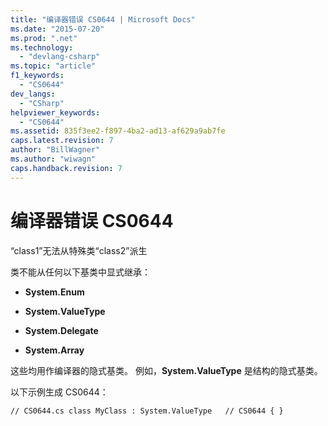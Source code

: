 ```yaml
---
title: "编译器错误 CS0644 | Microsoft Docs"
ms.date: "2015-07-20"
ms.prod: ".net"
ms.technology: 
  - "devlang-csharp"
ms.topic: "article"
f1_keywords: 
  - "CS0644"
dev_langs: 
  - "CSharp"
helpviewer_keywords: 
  - "CS0644"
ms.assetid: 835f3ee2-f897-4ba2-ad13-af629a9ab7fe
caps.latest.revision: 7
author: "BillWagner"
ms.author: "wiwagn"
caps.handback.revision: 7
---
```

# 编译器错误 CS0644
“class1”无法从特殊类“class2”派生  
  
 类不能从任何以下基类中显式继承：  
  
-   **System.Enum**  
  
-   **System.ValueType**  
  
-   **System.Delegate**  
  
-   **System.Array**  
  
 这些均用作编译器的隐式基类。 例如，**System.ValueType** 是结构的隐式基类。  
  
 以下示例生成 CS0644：  
  
```  
// CS0644.cs class MyClass : System.ValueType   // CS0644 { }  
```